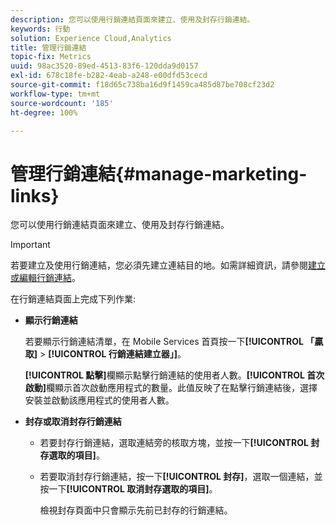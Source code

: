 ```yaml
---
description: 您可以使用行銷連結頁面來建立、使用及封存行銷連結。
keywords: 行動
solution: Experience Cloud,Analytics
title: 管理行銷連結
topic-fix: Metrics
uuid: 98ac3520-89ed-4513-83f6-120dda9d0157
exl-id: 678c18fe-b282-4eab-a248-e00dfd53cecd
source-git-commit: f18d65c738ba16d9f1459ca485d87be708cf23d2
workflow-type: tm+mt
source-wordcount: '185'
ht-degree: 100%

---
```


# 管理行銷連結{#manage-marketing-links}

您可以使用行銷連結頁面來建立、使用及封存行銷連結。

>[!IMPORTANT]
>
>若要建立及使用行銷連結，您必須先建立連結目的地。如需詳細資訊，請參閱[建立或編輯行銷連結](/help/using/acquisition-main/c-marketing-links-builder/t-create-edit-adobe-links/t-create-edit-adobe-links.md)。

在行銷連結頁面上完成下列作業:

* **顯示行銷連結**

   若要顯示行銷連結清單，在 Mobile Services 首頁按一下&#x200B;**[!UICONTROL 「贏取]** > **[!UICONTROL 行銷連結建立器」]**。

   **[!UICONTROL 點擊]**&#x200B;欄顯示點擊行銷連結的使用者人數。**[!UICONTROL 首次啟動]**&#x200B;欄顯示首次啟動應用程式的數量。此值反映了在點擊行銷連結後，選擇安裝並啟動該應用程式的使用者人數。

* **封存或取消封存行銷連結**

   * 若要封存行銷連結，選取連結旁的核取方塊，並按一下&#x200B;**[!UICONTROL 封存選取的項目]**。
   * 若要取消封存行銷連結，按一下&#x200B;**[!UICONTROL 封存]**，選取一個連結，並按一下&#x200B;**[!UICONTROL 取消封存選取的項目]**。

      檢視封存頁面中只會顯示先前已封存的行銷連結。
